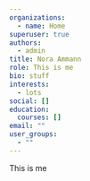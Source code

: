 ```yaml
---
organizations:
  - name: Home
superuser: true
authors:
  - admin
title: Nora Ammann
role: This is me
bio: stuff
interests:
  - lots
social: []
education:
  courses: []
email: ""
user_groups:
  - ""
---
```

This is me
